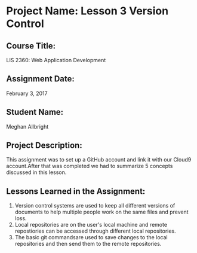 # Project Name:  Lesson 3 Version Control

## Course Title:
LIS 2360:  Web Application Development

## Assignment Date:  
February 3, 2017

## Student Name:  
Meghan Allbright

## Project Description:
This assignment was to set up a GitHub account and link it with our Cloud9 account.After that was completed we had to summarize 5 concepts discussed in this lesson.

## Lessons Learned in the Assignment:
1. Version control systems are used to keep all different versions of documents to help multiple people work on the same files and prevent loss.
2. Local repositories are on the user's local machine and remote repostiories can be accessed through different local repositories.
3. The basic git commandsare used to save changes to the local repositories and then send them to the remote repositories. 
